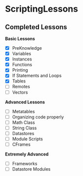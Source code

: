# ScriptingLessons

## Completed Lessons

**Basic Lessons**
- [x] PreKnowledge
- [x] Variables
- [x] Instances
- [x] Functions
- [x] Printing
- [x] If Statements and Loops
- [x] Tables
- [ ] Remotes
- [ ] Vectors

**Advanced Lessons**
- [ ] Metatables
- [ ] Organizing code properly
- [ ] Math Class
- [ ] String Class
- [ ] Datastores
- [ ] Module Scripts
- [ ] CFrames

**Extremely Advanced**
- [ ] Frameworks
- [ ] Datastore Modules